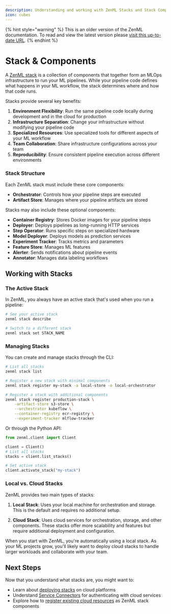 ```yaml
---
description: Understanding and working with ZenML Stacks and Stack Components
icon: cubes
---
```


{% hint style="warning" %}
This is an older version of the ZenML documentation. To read and view the latest version please [visit this up-to-date URL](https://docs.zenml.io).
{% endhint %}


# Stack & Components

A [ZenML stack](https://docs.zenml.io/stacks) is a collection of components that together form an MLOps infrastructure to run your ML pipelines. While your pipeline code defines what happens in your ML workflow, the stack determines where and how that code runs.

Stacks provide several key benefits:

1. **Environment Flexibility**: Run the same pipeline code locally during development and in the cloud for production
2. **Infrastructure Separation**: Change your infrastructure without modifying your pipeline code
3. **Specialized Resources**: Use specialized tools for different aspects of your ML workflow
4. **Team Collaboration**: Share infrastructure configurations across your team
5. **Reproducibility**: Ensure consistent pipeline execution across different environments

### Stack Structure

Each ZenML stack must include these core components:

* **Orchestrator**: Controls how your pipeline steps are executed
* **Artifact Store**: Manages where your pipeline artifacts are stored

Stacks may also include these optional components:

* **Container Registry**: Stores Docker images for your pipeline steps
* **Deployer**: Deploys pipelines as long-running HTTP services
* **Step Operator**: Runs specific steps on specialized hardware
* **Model Deployer**: Deploys models as prediction services
* **Experiment Tracker**: Tracks metrics and parameters
* **Feature Store**: Manages ML features
* **Alerter**: Sends notifications about pipeline events
* **Annotator**: Manages data labeling workflows

## Working with Stacks

### The Active Stack

In ZenML, you always have an active stack that's used when you run a pipeline:

```bash
# See your active stack
zenml stack describe

# Switch to a different stack
zenml stack set STACK_NAME
```

### Managing Stacks

You can create and manage stacks through the CLI:

```bash
# List all stacks
zenml stack list

# Register a new stack with minimal components
zenml stack register my-stack -a local-store -o local-orchestrator

# Register a stack with additional components
zenml stack register production-stack \
    -artifact-store s3-store \
    --orchestrator kubeflow \
    --container-registry ecr-registry \
    --experiment-tracker mlflow-tracker
```

Or through the Python API:

```python
from zenml.client import Client

client = Client()
# List all stacks
stacks = client.list_stacks()

# Set active stack
client.activate_stack("my-stack")
```

### Local vs. Cloud Stacks

ZenML provides two main types of stacks:

1. **Local Stack**: Uses your local machine for orchestration and storage. This is the default and requires no additional setup.

2. **Cloud Stack**: Uses cloud services for orchestration, storage, and other components. These stacks offer more scalability and features but require additional deployment and configuration.

When you start with ZenML, you're automatically using a local stack. As your ML projects grow, you'll likely want to deploy cloud stacks to handle larger workloads and collaborate with your team.

## Next Steps

Now that you understand what stacks are, you might want to:

* Learn about [deploying stacks](https://docs.zenml.io/stacks/deployment) on cloud platforms
* Understand [Service Connectors](service_connectors.md) for authenticating with cloud services
* Explore how to [register existing cloud resources](https://docs.zenml.io/how-to/infrastructure-deployment/stack-deployment/register-a-cloud-stack) as ZenML stack components
